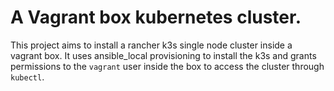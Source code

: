# A Vagrant box kubernetes cluster.

This project aims to install a rancher k3s single node cluster inside a vagrant box. It uses ansible_local provisioning to install the k3s and grants permissions to the `vagrant` user inside the box to access the cluster through `kubectl`.
